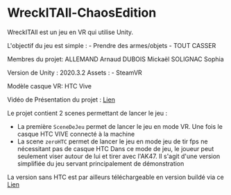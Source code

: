 # WreckITAll-ChaosEdition

WreckITAll est un jeu en VR qui utilise Unity.

L'objectif du jeu est simple :
	- Prendre des armes/objets
	- TOUT CASSER

Membres du projet:
	ALLEMAND Arnaud
	DUBOIS Mickaël
	SOLIGNAC Sophia

Version de Unity : 2020.3.2
Assets :
	- SteamVR

Modèle casque VR: HTC Vive

Vidéo de Présentation du projet : [Lien](https://youtu.be/8iboU_6Mf8g)

Le projet contient 2 scenes permettant de lancer le jeu :
- La première `SceneDeJeu` permet de lancer le jeu en mode VR. Une fois le casque HTC VIVE connecté à la machine
- La scene `zeroHTC` permet de lancer le jeu en mode jeu de tir fps ne nécessitant pas de casque HTC
Dans ce mode de jeu, le joueur peut seulement viser autour de lui et tirer avec l'AK47. Il s'agit d'une version simplifiée du jeu servant principalement de démonstration

La version sans HTC est par ailleurs téléchargeable en version buildé via ce [Lien](https://ucafr-my.sharepoint.com/:u:/g/personal/arnaud_allemand_etu_uca_fr/EUGRfu4Yb31ChLE_FWKldpcBM8QXpDgoBhsiV4e93-5jLQ?e=UBvrmJ)
